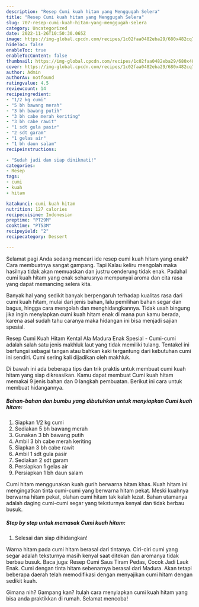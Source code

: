 ```yaml
---
description: "Resep Cumi kuah hitam yang Menggugah Selera"
title: "Resep Cumi kuah hitam yang Menggugah Selera"
slug: 707-resep-cumi-kuah-hitam-yang-menggugah-selera
category: Uncategorized
date: 2022-11-26T10:50:30.065Z
image: https://img-global.cpcdn.com/recipes/1c02faa0482eba29/680x482cq70/cumi-kuah-hitam-foto-resep-utama.jpg
hideToc: false
enableToc: true
enableTocContent: false
thumbnail: https://img-global.cpcdn.com/recipes/1c02faa0482eba29/680x482cq70/cumi-kuah-hitam-foto-resep-utama.jpg
cover: https://img-global.cpcdn.com/recipes/1c02faa0482eba29/680x482cq70/cumi-kuah-hitam-foto-resep-utama.jpg
author: Admin
authorAv: notfound
ratingvalue: 4.5
reviewcount: 14
recipeingredient:
- "1/2 kg cumi"
- "5 bh bawang merah"
- "3 bh bawang putih"
- "3 bh cabe merah keriting"
- "3 bh cabe rawit"
- "1 sdt gula pasir"
- "2 sdt garam"
- "1 gelas air"
- "1 bh daun salam"
recipeinstructions:

- "Sudah jadi dan siap dinikmati!"
categories:
- Resep
tags:
- cumi
- kuah
- hitam

katakunci: cumi kuah hitam 
nutrition: 127 calories
recipecuisine: Indonesian
preptime: "PT29M"
cooktime: "PT53M"
recipeyield: "2"
recipecategory: Dessert

---
```



Selamat pagi Anda sedang mencari ide resep cumi kuah hitam yang enak? Cara membuatnya sangat gampang. Tapi Kalau keliru mengolah maka hasilnya tidak akan memuaskan dan justru cenderung tidak enak. Padahal cumi kuah hitam yang enak seharusnya mempunyai aroma dan cita rasa yang dapat memancing selera kita.


Banyak hal yang sedikit banyak berpengaruh terhadap kualitas rasa dari cumi kuah hitam, mulai dari jenis bahan, lalu pemilihan bahan segar dan bagus, hingga cara mengolah dan menghidangkannya. Tidak usah bingung jika ingin menyiapkan cumi kuah hitam enak di mana pun kamu berada, karena asal sudah tahu caranya maka hidangan ini bisa menjadi sajian spesial.

Resep Cumi Kuah Hitam Kental Ala Madura Enak Spesial - Cumi-cumi adalah salah satu jenis makhluk laut yang tidak memiliki tulang. Tentakel ini berfungsi sebagai tangan atau bahkan kaki tergantung dari kebutuhan cumi ini sendiri. Cumi sering kali dijadikan oleh makhluk.


Di bawah ini ada beberapa tips dan trik praktis untuk membuat cumi kuah hitam yang siap dikreasikan. Kamu dapat membuat Cumi kuah hitam memakai 9 jenis bahan dan 0 langkah pembuatan. Berikut ini cara untuk membuat hidangannya.

<!--inarticleads1-->

##### Bahan-bahan dan bumbu yang dibutuhkan untuk menyiapkan Cumi kuah hitam:

1. Siapkan 1/2 kg cumi
1. Sediakan 5 bh bawang merah
1. Gunakan 3 bh bawang putih
1. Ambil 3 bh cabe merah keriting
1. Siapkan 3 bh cabe rawit
1. Ambil 1 sdt gula pasir
1. Sediakan 2 sdt garam
1. Persiapkan 1 gelas air
1. Persiapkan 1 bh daun salam


Cumi hitam menggunakan kuah gurih berwarna hitam khas. Kuah hitam ini mengingatkan tinta cumi-cumi yang berwarna hitam pekat. Meski kuahnya berwarna hitam pekat, olahan cumi hitam tak kalah lezat. Bahan utamanya adalah daging cumi-cumi segar yang teksturnya kenyal dan tidak berbau busuk. 

<!--inarticleads2-->

##### Step by step untuk memasak Cumi kuah hitam:


1. Selesai dan siap dihidangkan!

Warna hitam pada cumi hitam berasal dari tintanya. Ciri-ciri cumi yang segar adalah teksturnya masih kenyal saat ditekan dan aromanya tidak berbau busuk. Baca juga: Resep Cumi Saus Tiram Pedas, Cocok Jadi Lauk Enak. Cumi dengan tinta hitam sebenarnya berasal dari Madura. Akan tetapi beberapa daerah telah memodifikasi dengan menyajikan cumi hitam dengan sedikit kuah. 

Gimana nih? Gampang kan? Itulah cara menyiapkan cumi kuah hitam yang bisa anda praktikkan di rumah. Selamat mencoba!
